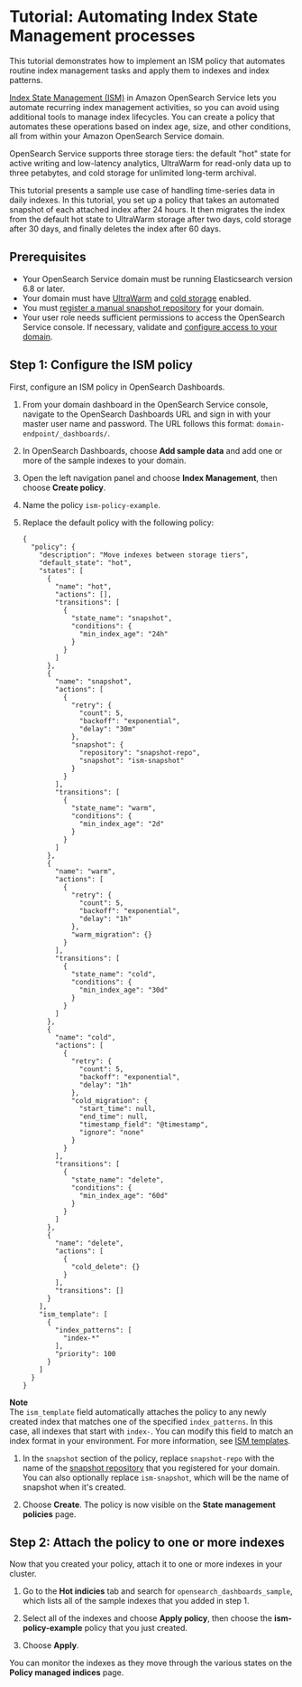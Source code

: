 # Tutorial: Automating Index State Management processes<a name="ism-tutorial"></a>

This tutorial demonstrates how to implement an ISM policy that automates routine index management tasks and apply them to indexes and index patterns\.

[Index State Management \(ISM\)](ism.md) in Amazon OpenSearch Service lets you automate recurring index management activities, so you can avoid using additional tools to manage index lifecycles\. You can create a policy that automates these operations based on index age, size, and other conditions, all from within your Amazon OpenSearch Service domain\.

OpenSearch Service supports three storage tiers: the default "hot" state for active writing and low\-latency analytics, UltraWarm for read\-only data up to three petabytes, and cold storage for unlimited long\-term archival\.

This tutorial presents a sample use case of handling time\-series data in daily indexes\. In this tutorial, you set up a policy that takes an automated snapshot of each attached index after 24 hours\. It then migrates the index from the default hot state to UltraWarm storage after two days, cold storage after 30 days, and finally deletes the index after 60 days\.

## Prerequisites<a name="ism-tutorialprerequisites"></a>
+ Your OpenSearch Service domain must be running Elasticsearch version 6\.8 or later\.
+ Your domain must have [UltraWarm](ultrawarm.md) and [cold storage](cold-storage.md) enabled\.
+ You must [register a manual snapshot repository](managedomains-snapshots.md#managedomains-snapshot-registerdirectory) for your domain\. 
+ Your user role needs sufficient permissions to access the OpenSearch Service console\. If necessary, validate and [configure access to your domain](ac.md)\.

## Step 1: Configure the ISM policy<a name="ism-tutorial-policy"></a>

First, configure an ISM policy in OpenSearch Dashboards\.

1. From your domain dashboard in the OpenSearch Service console, navigate to the OpenSearch Dashboards URL and sign in with your master user name and password\. The URL follows this format: `domain-endpoint/_dashboards/`\.

1. In OpenSearch Dashboards, choose **Add sample data** and add one or more of the sample indexes to your domain\.

1. Open the left navigation panel and choose **Index Management**, then choose **Create policy**\.

1. Name the policy `ism-policy-example`\.

1. Replace the default policy with the following policy:

   ```
   {
     "policy": {
       "description": "Move indexes between storage tiers",
       "default_state": "hot",
       "states": [
         {
           "name": "hot",
           "actions": [],
           "transitions": [
             {
               "state_name": "snapshot",
               "conditions": {
                 "min_index_age": "24h"
               }
             }
           ]
         },
         {
           "name": "snapshot",
           "actions": [
             {
               "retry": {
                 "count": 5,
                 "backoff": "exponential",
                 "delay": "30m"
               },
               "snapshot": {
                 "repository": "snapshot-repo",
                 "snapshot": "ism-snapshot"
               }
             }
           ],
           "transitions": [
             {
               "state_name": "warm",
               "conditions": {
                 "min_index_age": "2d"
               }
             }
           ]
         },
         {
           "name": "warm",
           "actions": [
             {
               "retry": {
                 "count": 5,
                 "backoff": "exponential",
                 "delay": "1h"
               },
               "warm_migration": {}
             }
           ],
           "transitions": [
             {
               "state_name": "cold",
               "conditions": {
                 "min_index_age": "30d"
               }
             }
           ]
         },
         {
           "name": "cold",
           "actions": [
             {
               "retry": {
                 "count": 5,
                 "backoff": "exponential",
                 "delay": "1h"
               },
               "cold_migration": {
                 "start_time": null,
                 "end_time": null,
                 "timestamp_field": "@timestamp",
                 "ignore": "none"
               }
             }
           ],
           "transitions": [
             {
               "state_name": "delete",
               "conditions": {
                 "min_index_age": "60d"
               }
             }
           ]
         },
         {
           "name": "delete",
           "actions": [
             {
               "cold_delete": {}
             }
           ],
           "transitions": []
         }
       ],
       "ism_template": [
         {
           "index_patterns": [
             "index-*"
           ],
           "priority": 100
         }
       ]
     }
   }
   ```
**Note**  
The `ism_template` field automatically attaches the policy to any newly created index that matches one of the specified `index_patterns`\. In this case, all indexes that start with `index-`\. You can modify this field to match an index format in your environment\. For more information, see [ISM templates](ism.md#ism-template)\. 

1. In the `snapshot` section of the policy, replace `snapshot-repo` with the name of the [snapshot repository](managedomains-snapshots.md#managedomains-snapshot-registerdirectory) that you registered for your domain\. You can also optionally replace `ism-snapshot`, which will be the name of snapshot when it's created\.

1. Choose **Create**\. The policy is now visible on the **State management policies** page\.

## Step 2: Attach the policy to one or more indexes<a name="ism-tutorial-attach"></a>

Now that you created your policy, attach it to one or more indexes in your cluster\.

1. Go to the **Hot indicies** tab and search for `opensearch_dashboards_sample`, which lists all of the sample indexes that you added in step 1\.

1. Select all of the indexes and choose **Apply policy**, then choose the **ism\-policy\-example** policy that you just created\.

1. Choose **Apply**\.

You can monitor the indexes as they move through the various states on the **Policy managed indices** page\.